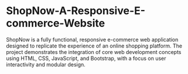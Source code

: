# ShopNow-A-Responsive-E-commerce-Website
ShopNow is a fully functional, responsive e-commerce web application designed to replicate the experience of an online shopping platform. The project demonstrates the integration of core web development concepts using HTML, CSS, JavaScript, and Bootstrap, with a focus on user interactivity and modular design.

